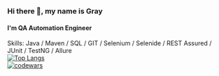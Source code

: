 ### Hi there 👋, my name is Gray
#### I'm QA Automation Engineer 
Skills: Java / Maven / SQL / GIT / Selenium / Selenide / REST Assured / JUnit / TestNG / Allure  
[![Top Langs](https://github-readme-stats.vercel.app/api/top-langs/?username=serjbetoni&layout=compact)](https://github.com/serjbetoni/github-readme-stats)  
[![codewars](https://www.codewars.com/users/serjbetoni/badges/large)](https://www.codewars.com/users/serjbetoni)   

<!--
**serjbetoni/serjbetoni** is a ✨ _special_ ✨ repository because its `README.md` (this file) appears on your GitHub profile.

Here are some ideas to get you started:

- 🔭 I’m currently working on ...
- 🌱 I’m currently learning ...
- 👯 I’m looking to collaborate on ...
- 🤔 I’m looking for help with ...
- 💬 Ask me about ...
- 📫 How to reach me: ...
- 😄 Pronouns: ...
- ⚡ Fun fact: ...
-->
